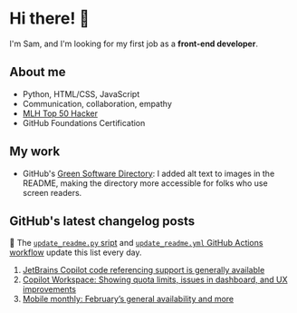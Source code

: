 # Hi there! 👋

I'm Sam, and I'm looking for my first job as a **front-end developer**.

## About me

* Python, HTML/CSS, JavaScript
* Communication, collaboration, empathy
* [MLH Top 50 Hacker](https://top.mlh.io/2023)
* GitHub Foundations Certification

## My work

* GitHub's [Green Software Directory](https://github.com/github/GreenSoftwareDirectory): I added alt text to images in the README, making the directory more accessible for folks who use screen readers.

## GitHub's latest changelog posts
🤖 The [`update_readme.py` sript](./update_readme.py) and [`update_readme.yml` GitHub Actions workflow](.github/workflows/update_readme.yml) update this list every day.

1. <a href='https://github.blog/changelog/2025-03-02-jetbrains-copilot-code-referencing-support-is-generally-available'>JetBrains Copilot code referencing support is generally available</a>
2. <a href='https://github.blog/changelog/2025-02-28-copilot-workspace-showing-quota-limits-issues-in-dashboard-and-ux-improvements'>Copilot Workspace: Showing quota limits, issues in dashboard, and UX improvements</a>
3. <a href='https://github.blog/changelog/2025-02-28-mobile-monthly-februarys-general-availability-and-more'>Mobile monthly: February’s general availability and more</a>
